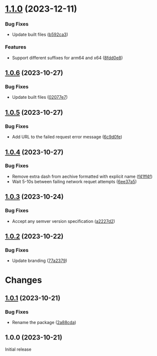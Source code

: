 # [1.1.0](https://github.com/prantlf/install-release-action/compare/v1.0.6...v1.1.0) (2023-12-11)


### Bug Fixes

* Update built files ([b592ca3](https://github.com/prantlf/install-release-action/commit/b592ca347351657481cf51fbac33f9d0a10db897))


### Features

* Support different suffixes for arm64 and x64 ([8fdd0e8](https://github.com/prantlf/install-release-action/commit/8fdd0e8154403324acf676771d32838774eff159))

## [1.0.6](https://github.com/prantlf/install-release-action/compare/v1.0.5...v1.0.6) (2023-10-27)


### Bug Fixes

* Update built files ([02077e7](https://github.com/prantlf/install-release-action/commit/02077e7d7b9108d149fadd7262f4fea3db98eee4))

## [1.0.5](https://github.com/prantlf/install-release-action/compare/v1.0.4...v1.0.5) (2023-10-27)


### Bug Fixes

* Add URL to the failed request error message ([6c9d0fe](https://github.com/prantlf/install-release-action/commit/6c9d0fea3ad49904d7c01b5db43265f510066b5f))

## [1.0.4](https://github.com/prantlf/install-release-action/compare/v1.0.3...v1.0.4) (2023-10-27)


### Bug Fixes

* Remove extra dash from aechive formatted with explicit name ([f41ff4f](https://github.com/prantlf/install-release-action/commit/f41ff4f062621339f87e194adc43146c2feca2c2))
* Wait 5-10s between failing network requet attempts ([6ee37a5](https://github.com/prantlf/install-release-action/commit/6ee37a58350687c2ddc276a5468878d4929e152b))

## [1.0.3](https://github.com/prantlf/install-release-action/compare/v1.0.2...v1.0.3) (2023-10-24)


### Bug Fixes

* Accept any semver version specification ([a2227d2](https://github.com/prantlf/install-release-action/commit/a2227d25c5381486592aae724834c8ac14a012a5))

## [1.0.2](https://github.com/prantlf/install-release-action/compare/v1.0.1...v1.0.2) (2023-10-22)


### Bug Fixes

* Update branding ([77a2379](https://github.com/prantlf/install-release-action/commit/77a2379dfc6e1e5fdb4e946f424eac17b49d007f))

# Changes

## [1.0.1](https://github.com/prantlf/download-tool-action/compare/v1.0.0...v1.0.1) (2023-10-21)

### Bug Fixes

* Rename the package ([2a88cda](https://github.com/prantlf/download-tool-action/commit/2a88cdae819b242440ba02ddd14f7340baee9cd5))

## 1.0.0 (2023-10-21)

Initial release
